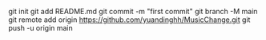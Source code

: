 ﻿git init
git add README.md
git commit -m "first commit"
git branch -M main
git remote add origin https://github.com/yuandinghh/MusicChange.git
git push -u origin main

